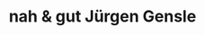 ---
title: "nah & gut Jürgen Gensle"
url: /konstanz/nah-und-gut-juergen-gensle/
shop: Supermarkt
---